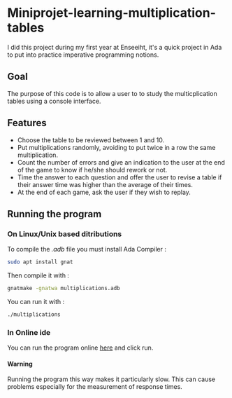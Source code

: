 # Miniprojet-learning-multiplication-tables

I did this project during my first year at Enseeiht, it's a quick project in Ada to put into practice imperative programming notions.

## Goal

The purpose of this code is to allow a user to to study the multicplication tables using a console interface.

## Features

* Choose the table to be reviewed between 1 and 10.
* Put multiplications randomly, avoiding to put twice in a row the same multiplication.
* Count the number of errors and give an indication to the user at the end of the game to know if he/she should rework or not.
* Time the answer to each question and offer the user to revise a table if their answer time was higher than the average of their times.
* At the end of each game, ask the user if they wish to replay.

## Running the program

### On Linux/Unix based ditributions

To compile the *.adb* file you must install Ada Compiler :

```BASH
sudo apt install gnat
```

Then compile it with :

```BASH
gnatmake -gnatwa multiplications.adb
```

You can run it with :

```BASH
./multiplications
```

### In Online ide

You can run the program online [here](https://www.jdoodle.com/ia/xQz) and click run.

#### Warning

Running the program this way makes it particularly slow. This can cause problems especially for the measurement of response times.
